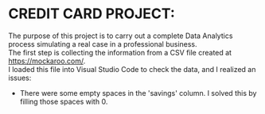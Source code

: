 # CREDIT CARD PROJECT:
The purpose of this project is to carry out a complete Data Analytics process simulating a real case in a professional business.  
The first step is collecting the information from a CSV file created at https://mockaroo.com/.  
I loaded this file into Visual Studio Code to check the data, and I realized an issues:  
  * There were some empty spaces in the 'savings' column. I solved this by filling those spaces with 0.

